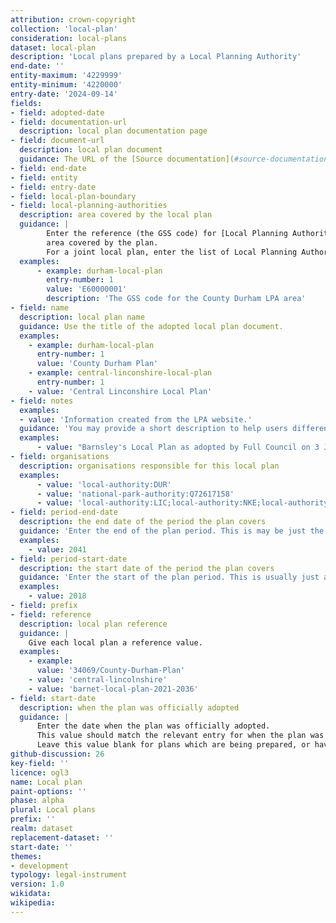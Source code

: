 ```yaml
---
attribution: crown-copyright
collection: 'local-plan'
consideration: local-plans
dataset: local-plan
description: 'Local plans prepared by a Local Planning Authority'
end-date: ''
entity-maximum: '4229999'
entity-minimum: '4220000'
entry-date: '2024-09-14'
fields:
- field: adopted-date
- field: documentation-url
  description: local plan documentation page
- field: document-url
  description: local plan document
  guidance: The URL of the [Source documentation](#source-documentation) page.
- field: end-date
- field: entity
- field: entry-date
- field: local-plan-boundary
- field: local-planning-authorities
  description: area covered by the local plan
  guidance: |
        Enter the reference (the GSS code) for [Local Planning Authority](https://www.planning.data.gov.uk/dataset/local-planning-authority)
        area covered by the plan.
        For a joint local plan, enter the list of Local Planning Authority references, each separated by semi-colon ';' character.
  examples:
      - example: durham-local-plan
        entry-number: 1
        value: 'E60000001'
        description: 'The GSS code for the County Durham LPA area'
- field: name
  description: local plan name
  guidance: Use the title of the adopted local plan document.
  examples:
    - example: durham-local-plan
      entry-number: 1
      value: 'County Durham Plan'
    - example: central-linconshire-local-plan
      entry-number: 1
    - value: 'Central Linconshire Local Plan'
- field: notes
  examples:
  - value: 'Information created from the LPA website.'
  guidance: 'You may provide a short description to help users differentiate the plan from others with a similar name.'
  examples:
      - value: "Barnsley's Local Plan as adopted by Full Council on 3 January 2019"
- field: organisations
  description: organisations responsible for this local plan
  examples:
      - value: 'local-authority:DUR'
      - value: 'national-park-authority:Q72617158'
      - value: 'local-authority:LIC;local-authority:NKE;local-authority:WLI'
- field: period-end-date
  description: the end date of the period the plan covers
  guidance: 'Enter the end of the plan period. This is may be just the year in `YYYY` format.'
  examples:
    - value: 2041
- field: period-start-date
  description: the start date of the period the plan covers
  guidance: 'Enter the start of the plan period. This is usually just a year in `YYYY` format.'
  examples:
    - value: 2018
- field: prefix
- field: reference
  description: local plan reference
  guidance: |
    Give each local plan a reference value.
  examples:
    - example: 
      value: '34069/County-Durham-Plan'
    - value: 'central-lincolnshire'
    - value: 'barnet-local-plan-2021-2036'
- field: start-date
  description: when the plan was officially adopted
  guidance: |
      Enter the date when the plan was officially adopted. 
      This value should match the relevant entry for when the plan was recoreded as being adopted in the `local-plan-timetable`.
      Leave this value blank for plans which are being prepared, or haven't yet been adopted.
github-discussion: 26
key-field: ''
licence: ogl3
name: Local plan
paint-options: ''
phase: alpha
plural: Local plans
prefix: ''
realm: dataset
replacement-dataset: ''
start-date: ''
themes:
- development
typology: legal-instrument
version: 1.0
wikidata: 
wikipedia: 
---
```

